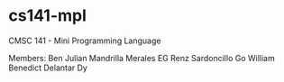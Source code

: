# cs141-mpl
CMSC 141 - Mini Programming Language

Members:
  Ben Julian Mandrilla Merales
  EG Renz Sardoncillo Go
  William Benedict Delantar Dy
